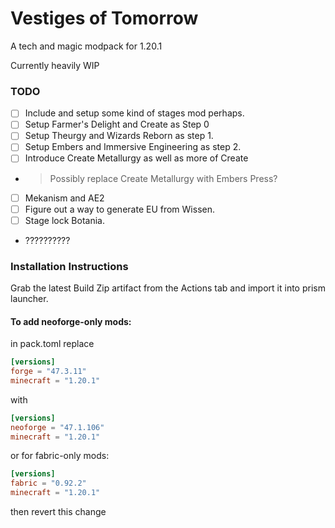 # Vestiges of Tomorrow

A tech and magic modpack for 1.20.1

Currently heavily WIP

### TODO
- [ ] Include and setup some kind of stages mod perhaps.
- [ ] Setup Farmer's Delight and Create as Step 0
- [ ] Setup Theurgy and Wizards Reborn as step 1.
- [ ] Setup Embers and Immersive Engineering as step 2.
- [ ] Introduce Create Metallurgy as well as more of Create
- > Possibly replace Create Metallurgy with Embers Press?
- [ ] Mekanism and AE2
- [ ] Figure out a way to generate EU from Wissen.
- [ ] Stage lock Botania.
- ??????????

### Installation Instructions

Grab the latest Build Zip artifact from the Actions tab and import it into prism launcher.

#### To add neoforge-only mods:
in pack.toml replace
```toml
[versions]
forge = "47.3.11"
minecraft = "1.20.1"
```
with
```toml
[versions]
neoforge = "47.1.106"
minecraft = "1.20.1"
```
or for fabric-only mods:
```toml
[versions]
fabric = "0.92.2"
minecraft = "1.20.1"
```
then revert this change